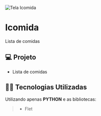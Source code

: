 ![Tela Icomida](https://github.com/LuzoGAN/icomida/assets/28062741/19cb23b3-1ef9-489c-b45a-07651f213fcd)
# Icomida

Lista de comidas

## 💻 Projeto

- Lista de comidas


## 👨‍💻 Tecnologias Utilizadas

Utilizando apenas **PYTHON** e as bibliotecas:
> - Flet

